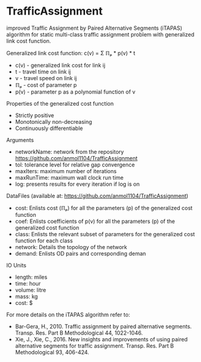 # TrafficAssignment
improved Traffic Assignment by Paired Alternative Segments (iTAPAS) algorithm for static multi-class traffic assignment problem with generalized link cost function.

Generalized link cost function: c(v) = Σ ℿₚ * p(v) * t
  -   c(v) - generalized link cost for link ij
  -   t    - travel time on link ij
  -   v    - travel speed on link ij
  -   ℿₚ   - cost of parameter p
  -   p(v) - parameter p as a polynomial function of v

Properties of the generalized cost function
  -   Strictly positive
  -   Monotonically non-decreasing
  -   Continuously differentiable

Arguments
  -   networkName: network from the repository https://github.com/anmol1104/TrafficAssignment
  -   tol: tolerance level for relative gap convergence
  -   maxIters: maximum number of iterations
  -   maxRunTime: maximum wall clock run time
  -   log: presents results for every iteration if log is on

DataFiles (available at: https://github.com/anmol1104/TrafficAssignment)
  -   cost: Enlists cost (ℿₚ) for all the parameters (p) of the generalized cost function
  -   coef: Enlists coefficients of p(v) for all the parameters (p) of the generalized cost function
  -   class: Enlists the relevant subset of parameters for the generalized cost function for each class
  -   network: Details the topology of the network
  -   demand: Enlists OD pairs and corresponding deman

IO Units
  -   length: miles
  -   time: hour
  -   volume: litre
  -   mass: kg
  -   cost: $

For more details on the iTAPAS algorithm refer to:
  - Bar-Gera, H., 2010. Traffic assignment by paired alternative segments. Transp. Res. Part B Methodological 44, 1022-1046.
  - Xie, J., Xie, C., 2016. New insights and improvements of using paired alternative segments for traffic assignment. Transp. Res. Part B Methodological 93, 406-424.
